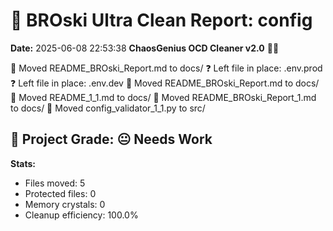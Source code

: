 # 🧹 BROski Ultra Clean Report: config
**Date:** 2025-06-08 22:53:38
**ChaosGenius OCD Cleaner v2.0** 🧠💜

📁 Moved README_BROski_Report.md to docs/
❓ Left file in place: .env.prod
❓ Left file in place: .env.dev
📁 Moved README_BROski_Report.md to docs/
📁 Moved README_1_1.md to docs/
📁 Moved README_BROski_Report_1.md to docs/
📁 Moved config_validator_1_1.py to src/

## 🧠 Project Grade: 😐 Needs Work
**Stats:**
- Files moved: 5
- Protected files: 0
- Memory crystals: 0
- Cleanup efficiency: 100.0%
